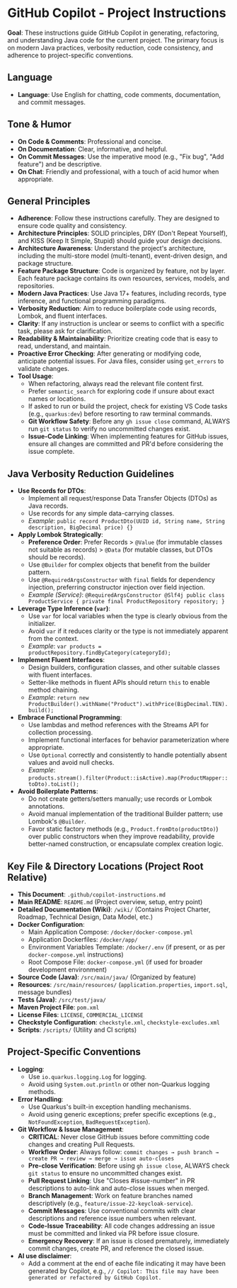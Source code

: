 # GitHub Copilot - Project Instructions

**Goal**: These instructions guide GitHub Copilot in generating, refactoring, and understanding Java code for the current project. The primary focus is on modern Java practices, verbosity reduction, code consistency, and adherence to project-specific conventions.

## Language

-   **Language**: Use English for chatting, code comments, documentation, and commit messages.

## Tone & Humor

-   **On Code & Comments**: Professional and concise.
-   **On Documentation**: Clear, informative, and helpful.
-   **On Commit Messages**: Use the imperative mood (e.g., "Fix bug", "Add feature") and be descriptive.
-   **On Chat**: Friendly and professional, with a touch of acid humor when appropriate.

## General Principles

-   **Adherence**: Follow these instructions carefully. They are designed to ensure code quality and consistency.
-   **Architecture Principles**: SOLID principles, DRY (Don't Repeat Yourself), and KISS (Keep It Simple, Stupid) should guide your design decisions.
-   **Architecture Awareness**: Understand the project's architecture, including the multi-store model (multi-tenant), event-driven design, and package structure.
-   **Feature Package Structure**: Code is organized by feature, not by layer. Each feature package contains its own resources, services, models, and repositories.
-   **Modern Java Practices**: Use Java 17+ features, including records, type inference, and functional programming paradigms.
-   **Verbosity Reduction**: Aim to reduce boilerplate code using records, Lombok, and fluent interfaces.
-   **Clarity**: If any instruction is unclear or seems to conflict with a specific task, please ask for clarification.
-   **Readability & Maintainability**: Prioritize creating code that is easy to read, understand, and maintain.
-   **Proactive Error Checking**: After generating or modifying code, anticipate potential issues. For Java files, consider using `get_errors` to validate changes.
-   **Tool Usage**:
    -   When refactoring, always read the relevant file content first.
    -   Prefer `semantic_search` for exploring code if unsure about exact names or locations.
    -   If asked to run or build the project, check for existing VS Code tasks (e.g., `quarkus:dev`) before resorting to raw terminal commands.
    -   **Git Workflow Safety**: Before any `gh issue close` command, ALWAYS run `git status` to verify no uncommitted changes exist.
    -   **Issue-Code Linking**: When implementing features for GitHub issues, ensure all changes are committed and PR'd before considering the issue complete.

## Java Verbosity Reduction Guidelines

-   **Use Records for DTOs**:
    -   Implement all request/response Data Transfer Objects (DTOs) as Java records.
    -   Use records for any simple data-carrying classes.
    -   _Example_: `public record ProductDto(UUID id, String name, String description, BigDecimal price) {}`
-   **Apply Lombok Strategically**:
    -   **Preference Order**: Prefer Records > `@Value` (for immutable classes not suitable as records) > `@Data` (for mutable classes, but DTOs should be records).
    -   Use `@Builder` for complex objects that benefit from the builder pattern.
    -   Use `@RequiredArgsConstructor` with `final` fields for dependency injection, preferring constructor injection over field injection.
    -   _Example (Service)_: `@RequiredArgsConstructor @Slf4j public class ProductService { private final ProductRepository repository; }`
-   **Leverage Type Inference (`var`)**:
    -   Use `var` for local variables when the type is clearly obvious from the initializer.
    -   Avoid `var` if it reduces clarity or the type is not immediately apparent from the context.
    -   _Example_: `var products = productRepository.findByCategory(categoryId);`
-   **Implement Fluent Interfaces**:
    -   Design builders, configuration classes, and other suitable classes with fluent interfaces.
    -   Setter-like methods in fluent APIs should return `this` to enable method chaining.
    -   _Example_: `return new ProductBuilder().withName("Product").withPrice(BigDecimal.TEN).build();`
-   **Embrace Functional Programming**:
    -   Use lambdas and method references with the Streams API for collection processing.
    -   Implement functional interfaces for behavior parameterization where appropriate.
    -   Use `Optional` correctly and consistently to handle potentially absent values and avoid null checks.
    -   _Example_: `products.stream().filter(Product::isActive).map(ProductMapper::toDto).toList();`
-   **Avoid Boilerplate Patterns**:
    -   Do not create getters/setters manually; use records or Lombok annotations.
    -   Avoid manual implementation of the traditional Builder pattern; use Lombok's `@Builder`.
    -   Favor static factory methods (e.g., `Product.fromDto(productDto)`) over public constructors when they improve readability, provide better-named construction, or encapsulate complex creation logic.

## Key File & Directory Locations (Project Root Relative)

-   **This Document**: `.github/copilot-instructions.md`
-   **Main README**: `README.md` (Project overview, setup, entry point)
-   **Detailed Documentation (Wiki)**: `/wiki/` (Contains Project Charter, Roadmap, Technical Design, Data Model, etc.)
-   **Docker Configuration**:
    -   Main Application Compose: `/docker/docker-compose.yml`
    -   Application Dockerfiles: `/docker/app/`
    -   Environment Variables Template: `/docker/.env` (if present, or as per `docker-compose.yml` instructions)
    -   Root Compose File: `docker-compose.yml` (if used for broader development environment)
-   **Source Code (Java)**: `/src/main/java/` (Organized by feature)
-   **Resources**: `/src/main/resources/` (`application.properties`, `import.sql`, message bundles)
-   **Tests (Java)**: `/src/test/java/`
-   **Maven Project File**: `pom.xml`
-   **License Files**: `LICENSE`, `COMMERCIAL_LICENSE`
-   **Checkstyle Configuration**: `checkstyle.xml`, `checkstyle-excludes.xml`
-   **Scripts**: `/scripts/` (Utility and CI scripts)

## Project-Specific Conventions

-   **Logging**:
    -   Use `io.quarkus.logging.Log` for logging.
    -   Avoid using `System.out.println` or other non-Quarkus logging methods.
-   **Error Handling**:
    -   Use Quarkus's built-in exception handling mechanisms.
    -   Avoid using generic exceptions; prefer specific exceptions (e.g., `NotFoundException`, `BadRequestException`).
-   **Git Workflow & Issue Management**:
    -   **CRITICAL**: Never close GitHub issues before committing code changes and creating Pull Requests.
    -   **Workflow Order**: Always follow: `commit changes → push branch → create PR → review → merge → issue auto-closes`
    -   **Pre-close Verification**: Before using `gh issue close`, ALWAYS check `git status` to ensure no uncommitted changes exist.
    -   **Pull Request Linking**: Use "Closes #issue-number" in PR descriptions to auto-link and auto-close issues when merged.
    -   **Branch Management**: Work on feature branches named descriptively (e.g., `feature/issue-22-keycloak-service`).
    -   **Commit Messages**: Use conventional commits with clear descriptions and reference issue numbers when relevant.
    -   **Code-Issue Traceability**: All code changes addressing an issue must be committed and linked via PR before issue closure.
    -   **Emergency Recovery**: If an issue is closed prematurely, immediately commit changes, create PR, and reference the closed issue.
-   **AI use disclaimer**:
    -   Add a comment at the end of eache file indicating it may have been generated by Copilot, e.g., `// Copilot: This file may have been generated or refactored by GitHub Copilot.`
